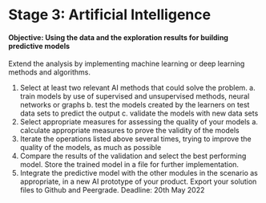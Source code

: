 # Stage 3: Artificial Intelligence  
  
#### Objective: Using the data and the exploration results for building predictive models
Extend the analysis by implementing machine learning or deep learning methods and algorithms.
1. Select at least two relevant AI methods that could solve the problem.
a. train models by use of supervised and unsupervised methods, neural networks or graphs
b. test the models created by the learners on test data sets to predict the output
c. validate the models with new data sets
2. Select appropriate measures for assessing the quality of your models
a. calculate appropriate measures to prove the validity of the models
3. Iterate the operations listed above several times, trying to improve the quality of the models, as 
much as possible
4. Compare the results of the validation and select the best performing model. Store the trained 
model in a file for further implementation.
5. Integrate the predictive model with the other modules in the scenario as appropriate, in a new AI 
prototype of your product.
Export your solution files to Github and Peergrade. 
Deadline: 20th May 2022